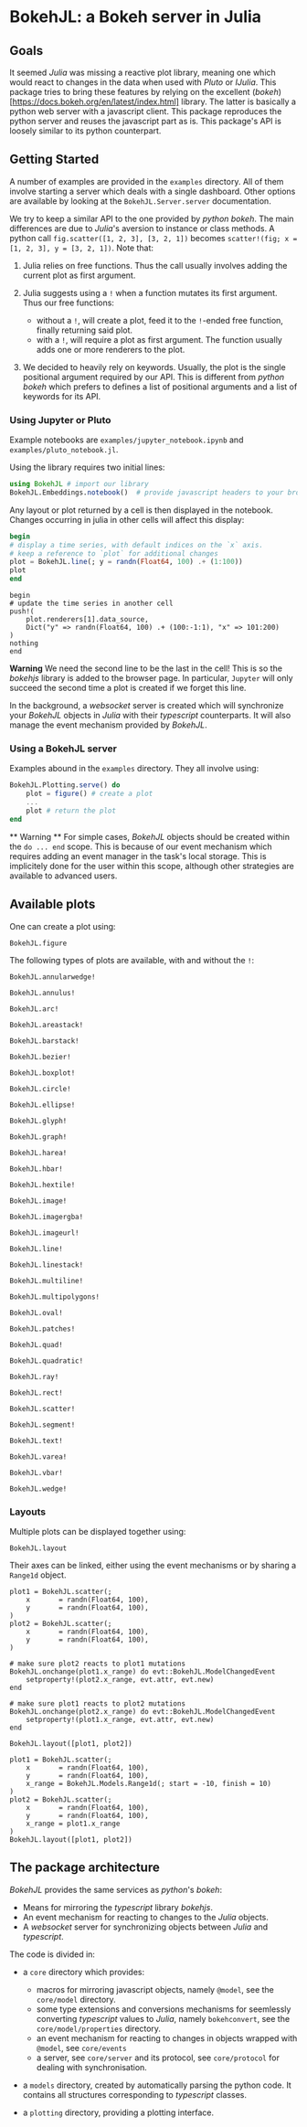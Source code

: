 # BokehJL: a Bokeh server in Julia

## Goals

It seemed *Julia* was missing a reactive plot library, meaning one which would
react to changes in the data when used with *Pluto* or *IJulia*. This package
tries to bring these features by relying on the excellent
(*bokeh*)[https://docs.bokeh.org/en/latest/index.html] library. The latter is
basically a python web server with a javascript client. This package reproduces
the python server and reuses the javascript part as is. This package's API is
loosely similar to its python counterpart.

## Getting Started

A number of examples are provided in the `examples` directory. All of them involve starting a server which deals with a single dashboard.
Other options are available by looking at the `BokehJL.Server.server` documentation.

We try to keep a similar API to the one provided by *python bokeh*. The main differences are due to *Julia*'s aversion to instance or class methods.
A python call `fig.scatter([1, 2, 3], [3, 2, 1])` becomes `scatter!(fig; x = [1, 2, 3], y = [3, 2, 1])`. Note that:

1. Julia relies on free functions. Thus the call usually involves adding the current plot as first argument.
2. Julia suggests using a `!` when a function mutates its first argument. Thus our free functions:

   * without a `!`, will create a plot, feed it to the `!`-ended free function, finally returning said plot.
   * with a `!`, will require a plot as first argument. The function usually adds one or more renderers to the plot.

3. We decided to heavily rely on keywords. Usually, the plot is the single positional argument required by our API.
   This is different from *python bokeh* which prefers to defines a list of positional arguments and a list of keywords for its API.

### Using Jupyter or Pluto

Example notebooks are `examples/jupyter_notebook.ipynb` and `examples/pluto_notebook.jl`.

Using the library requires two initial lines:

```julia
using BokehJL # import our library
BokehJL.Embeddings.notebook()  # provide javascript headers to your browser. 
```

Any layout or plot returned by a cell is then displayed in the notebook.
Changes occurring in julia in other cells will affect this display:

```julia
begin
# display a time series, with default indices on the `x` axis.
# keep a reference to `plot` for additional changes
plot = BokehJL.line(; y = randn(Float64, 100) .+ (1:100))
plot
end
```

```
begin
# update the time series in another cell
push!(
    plot.renderers[1].data_source,
    Dict("y" => randn(Float64, 100) .+ (100:-1:1), "x" => 101:200)
)
nothing
end
```

**Warning** We need the second line to be the last in the cell! This is so the *bokehjs*
library is added to the browser page. In particular, `Jupyter` will only succeed 
the second time a plot is created if we forget this line.


In the background, a *websocket* server is created which will synchronize your
*BokehJL* objects in *Julia* with their *typescript* counterparts. It will also
manage the event mechanism provided by *BokehJL*.

### Using a BokehJL server

Examples abound in the `examples` directory. They all involve using:

```julia
BokehJL.Plotting.serve() do
    plot = figure() # create a plot
    ...
    plot # return the plot
end
```

** Warning ** For simple cases, *BokehJL* objects should be created within the
`do ... end` scope. This is because of our event mechanism which requires
adding an event manager in the task's local storage. This is implicitely done
for the user within this scope, although other strategies are available to
advanced users.

## Available plots

One can create a plot using:

```@docs
BokehJL.figure
```

The following types of plots are available, with and without the `!`:

```@docs
BokehJL.annularwedge!
```

```@docs
BokehJL.annulus!
```

```@docs
BokehJL.arc!
```

```@docs
BokehJL.areastack!
```

```@docs
BokehJL.barstack!
```

```@docs
BokehJL.bezier!
```

```@docs
BokehJL.boxplot!
```

```@docs
BokehJL.circle!
```

```@docs
BokehJL.ellipse!
```

```@docs
BokehJL.glyph!
```

```@docs
BokehJL.graph!
```

```@docs
BokehJL.harea!
```

```@docs
BokehJL.hbar!
```

```@docs
BokehJL.hextile!
```

```@docs
BokehJL.image!
```

```@docs
BokehJL.imagergba!
```

```@docs
BokehJL.imageurl!
```

```@docs
BokehJL.line!
```

```@docs
BokehJL.linestack!
```

```@docs
BokehJL.multiline!
```

```@docs
BokehJL.multipolygons!
```

```@docs
BokehJL.oval!
```

```@docs
BokehJL.patches!
```

```@docs
BokehJL.quad!
```

```@docs
BokehJL.quadratic!
```

```@docs
BokehJL.ray!
```

```@docs
BokehJL.rect!
```

```@docs
BokehJL.scatter!
```

```@docs
BokehJL.segment!
```

```@docs
BokehJL.text!
```

```@docs
BokehJL.varea!
```

```@docs
BokehJL.vbar!
```

```@docs
BokehJL.wedge!
```

### Layouts

Multiple plots can be displayed together using:

```@docs
BokehJL.layout
```

Their axes can be linked, either using the event mechanisms or by sharing a `Range1d` object.

```
plot1 = BokehJL.scatter(;
    x       = randn(Float64, 100),
    y       = randn(Float64, 100),
)
plot2 = BokehJL.scatter(;
    x       = randn(Float64, 100),
    y       = randn(Float64, 100),
)

# make sure plot2 reacts to plot1 mutations
BokehJL.onchange(plot1.x_range) do evt::BokehJL.ModelChangedEvent
    setproperty!(plot2.x_range, evt.attr, evt.new)
end

# make sure plot1 reacts to plot2 mutations
BokehJL.onchange(plot2.x_range) do evt::BokehJL.ModelChangedEvent
    setproperty!(plot1.x_range, evt.attr, evt.new)
end

BokehJL.layout([plot1, plot2])
```

```
plot1 = BokehJL.scatter(;
    x       = randn(Float64, 100),
    y       = randn(Float64, 100),
    x_range = BokehJL.Models.Range1d(; start = -10, finish = 10)
)
plot2 = BokehJL.scatter(;
    x       = randn(Float64, 100),
    y       = randn(Float64, 100),
    x_range = plot1.x_range
)
BokehJL.layout([plot1, plot2])
```

## The package architecture

*BokehJL* provides the same services as *python*'s *bokeh*:

* Means for mirroring the *typescript* library *bokehjs*.
* An event mechanism for reacting to changes to the *Julia* objects.
* A *websocket* server for synchronizing objects between *Julia* and *typescript*.

The code is divided in:

* a `core` directory which provides:

    * macros for mirroring javascript objects, namely `@model`, see the `core/model` directory.
    * some type extensions and conversions mechanisms for seemlessly converting *typescript* values to *Julia*, namely `bokehconvert`, see the `core/model/properties` directory.
    * an event mechanism for reacting to changes in objects wrapped with `@model`, see `core/events`
    * a server, see `core/server` and its protocol, see `core/protocol` for dealing with synchronisation.

* a `models` directory, created by automatically parsing the python code. It contains all structures corresponding to *typescript* classes.
* a `plotting` directory, providing a plotting interface.
